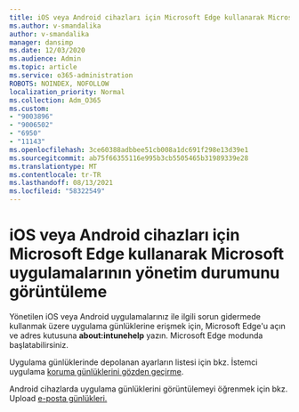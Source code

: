 ```yaml
---
title: iOS veya Android cihazları için Microsoft Edge kullanarak Microsoft uygulamalarının yönetim durumunu görüntüleme
ms.author: v-smandalika
author: v-smandalika
manager: dansimp
ms.date: 12/03/2020
ms.audience: Admin
ms.topic: article
ms.service: o365-administration
ROBOTS: NOINDEX, NOFOLLOW
localization_priority: Normal
ms.collection: Adm_O365
ms.custom:
- "9003896"
- "9006502"
- "6950"
- "11143"
ms.openlocfilehash: 3ce60388adbbee51cb008a1dc691f298e13d39e1
ms.sourcegitcommit: ab75f66355116e995b3cb5505465b31989339e28
ms.translationtype: MT
ms.contentlocale: tr-TR
ms.lasthandoff: 08/13/2021
ms.locfileid: "58322549"
---
```

# <a name="view-the-management-status-of-microsoft-apps-by-using-microsoft-edge-for-ios-or-android-devices"></a>iOS veya Android cihazları için Microsoft Edge kullanarak Microsoft uygulamalarının yönetim durumunu görüntüleme

Yönetilen iOS veya Android uygulamalarınız ile ilgili sorun gidermede kullanmak üzere uygulama günlüklerine erişmek için, Microsoft Edge'u açın ve adres kutusuna **about:intunehelp** yazın. Microsoft Edge modunda başlatabilirsiniz.

Uygulama günlüklerinde depolanan ayarların listesi için bkz. İstemci uygulama [koruma günlüklerini gözden geçirme](https://docs.microsoft.com/mem/intune/apps/app-protection-policy-settings-log).

Android cihazlarda uygulama günlüklerini görüntülemeyi öğrenmek için bkz. Upload [e-posta günlükleri.](https://docs.microsoft.com/mem/intune/user-help/send-logs-to-your-it-admin-by-email-android)